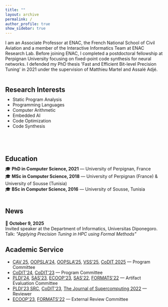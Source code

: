 ```yaml
---
title: ""
layout: archive
permalink: /
author_profile: true
show_sidebar: true
---
```



I am an Associate Professor at ENAC, the French National School of Civil Aviation and a member of the Interactive Informatics Team at ENAC Research Lab. Before joining ENAC, I completed a postdoctoral fellowship at Perpignan University focusing on fixed-point code synthesis for neural networks. I defended my PhD thesis 'Fast and Efficient Bit-level Precision Tuning' in 2021 under the supervision of Matthieu Martel and Assalé Adjé.
 
<div style="display:flex; flex-wrap:wrap; gap:40px;">

  <!-- Research Interests -->
  <div style="flex:1; min-width:300px;">
    <h2 style="margin-bottom:10px;">Research Interests</h2>
    <ul style="margin-top:0;">
      <li>Static Program Analysis</li>
      <li>Programming Languages</li>
      <li>Computer Arithmetic</li>
      <li>Embedded AI</li>
      <li>Code Optimization</li>
      <li>Code Synthesis</li>
    </ul>
  </div>

<!-- Education -->
<div style="flex:1; min-width:300px;">
  <h2 style="margin-bottom:10px;">Education</h2>
  <ul style="margin-top:0; list-style:none; padding-left:0;">
    <li>🎓 <strong>PhD in Computer Science, 2021</strong> — University of Perpignan, France</li>
    <li>🎓 <strong>MSc in Computer Science, 2018</strong> — University of Perpignan (France) & University of Sousse (Tunisia)</li>
    <li>🎓 <strong>BSc in Computer Science, 2016</strong> — University of Sousse, Tunisia</li>
  </ul>
</div>

</div>


## News

📢 **October 9, 2025**  
Invited speaker at the Department of Informatics, Universitas Diponegoro.  Talk: *"Applying Precision Tuning in HPC using Formal Methods"*




## Academic Service
- [CAV 25](https://conferences.i-cav.org/2025/), [OOPSLA'24](https://2024.splashcon.org/track/OOPSLA), [OOPSLA'25](https://2025.splashcon.org/track/OOPSLA), [VSS'25](https://vsl.cis.udel.edu/vss2025/), [CoDIT 2025](https://codit2025.org/) — Program Committee  
- [CoDIT'24](https://codit2024.com/index.php), [CoDIT'23](https://codit2023.com/) — Program Committee  
- [PLDI'24](https://pldi24.sigplan.org/track/pldi-2024-pldi-research-artifacts), [SAS'23](https://conf.researchr.org/home/sas-2023), [ECOOP'23](https://2023.ecoop.org/), [SAS'22](https://2022.splashcon.org/home/sas-2022#Home), [FORMATS'22](https://conferences.ncl.ac.uk/formats2022/) — Artifact Evaluation Committee  
- [PLDI'23 SRC](https://pldi23.sigplan.org/track/pldi-2023-src), [CoDIT'23](https://codit2023.com/), [The Journal of Supercomputing 2022](https://www.springer.com/journal/11227) — Reviewer  
- [ECOOP'23](https://2023.ecoop.org/), [FORMATS'22](https://conferences.ncl.ac.uk/formats2022/) — External Review Committee
